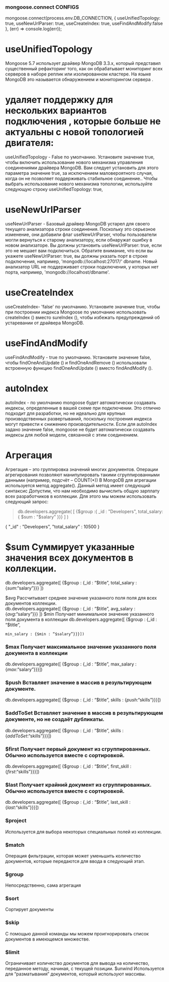 ### mongoose.connect CONFIGS
mongoose.connect(process.env.DB_CONNECTION, {
		useUnifiedTopology: true,
		useNewUrlParser: true,
		useCreateIndex: true,
		useFindAndModify:false
	},
	(err) => console.log(err));

# useUnifiedTopology
Mongoose 5.7 использует драйвер MongoDB 3.3.x, который представил существенный рефакторинг того, как он обрабатывает мониторинг всех серверов в наборе реплик или изолированном кластере. На языке MongoDB это называется обнаружением и мониторингом сервера .

# удаляет поддержку для нескольких вариантов подключения , которые больше не актуальны с новой топологией двигателя:
useUnifiedTopology - False по умолчанию. Установите значение true, чтобы включить использование нового механизма управления соединениями драйвера MongoDB. Вам следует установить для этого параметра значение true, за исключением маловероятного случая, когда он не позволяет поддерживать стабильное соединение..
Чтобы выбрать использование нового механизма топологии, используйте следующую строку
useUnifiedTopology: true,


# useNewUrlParser
useNewUrlParser - Базовый драйвер MongoDB устарел для своего текущего анализатора строки соединения. Поскольку это серьезное изменение, они добавили флаг useNewUrlParser, чтобы пользователи могли вернуться к старому анализатору, если обнаружат ошибку в новом анализаторе. Вы должны установить useNewUrlParser: true, если это не мешает вам подключиться. Обратите внимание, что если вы укажете useNewUrlParser: true, вы должны указать порт в строке подключения, например, 'mongodb://localhost:27017/' dbname. Новый анализатор URL не поддерживает строки подключения, у которых нет порта, например, 'mongodb://localhost/dbname'.

# useCreateIndex
useCreateIndex- 'false' по умолчанию. Установите значение true, чтобы при построении индекса Mongoose по умолчанию использовать createIndex () вместо sureIndex (), чтобы избежать предупреждений об устаревании от драйвера MongoDB.

# useFindAndModify
useFindAndModify - true по умолчанию. Установите значение false, чтобы findOneAndUpdate () и findOneAndRemove () использовали встроенную функцию findOneAndUpdate () вместо findAndModify ().

# autoIndex
autoIndex - по умолчанию mongoose будет автоматически создавать индексы, определенные в вашей схеме при подключении. Это отлично подходит для разработки, но не идеально для крупных производственных развертываний, поскольку построения индекса могут привести к снижению производительности. Если для autoIndex задано значение false, mongoose не будет автоматически создавать индексы для любой модели, связанной с этим соединением.

# Агрегация
Агрегация – это группировка значений многих документов. Операции агрегирования позволяют манипулировать такими сгруппированными данными (например, подсчёт – COUNT(*))
В MongoDB для агрегации используется метод aggregate(). Данный метод имеет следующий синтаксис
Допустим, что нам необходимо вычислить общую зарплату всех разработчиков в коллекции. Для этого мы можем использовать следующий запрос:
> db.developers.aggregate( [ {$group :{ _id : "Developers", total_salary: { $sum : "$salary" }}} ] )

{ "_id" : "Developers", "total_salary" : 10500 }


# $sum	Суммирует указанные значения всех документов в коллекции.	
db.developers.aggregate([
	{$group : {_id : “$title”,
	total_salary : {$sum : “$salary”}}}
	])
	
$avg	Рассчитывает среднее значение указанного поля поля для всех документов коллекции.	
db.developers.aggregate([
	{$group : {_id : “$title”, 
	avg_salary : {$avg : “$salary”}}}
	])
$min	Получает минимальное значение указанного поля документа в коллекции	
db.developers.aggregate([
	{$group : {_id : “$title”, 
	
	min_salary : {$min : “$salary”}}}])

### $max	Получает максимальное значение указанного поля документа в коллекции	
db.developers.aggregate([
	{$group : {_id : “$title”, 
max_salary : {$max : “$salary”}}}])
### $push	Вставляет значение в массив в результирующем документе.	
db.developers.aggregate([
	{$group : {_id : “$title”,
 skills : {$push: “$skills”}}}])
### $addToSet	Вставляет значение в массив в результирующем документе, но не создаёт дубликаты.	
db.developers.aggregate([
	{$group : {_id : “$title”,
 skills : {$addToSet : “$skills”}}}])
### $first	Получает первый документ из сгруппированных. Обычно используется вместе с сортировкой.	
db.developers.aggregate([
	{$group : {_id : “$title”,
 first_skill : {$first : “$skills”}}}])
### $last	Получает крайний документ из сгруппированных. Обычно используется вместе с сортировкой.	
db.developers.aggregate([
	{$group : {_id : “$title”,
 last_skill : {$last : “$skills”}}}])


 ### $project
Используется для выбора некоторых специальных полей из коллекции.
### $match
Операция фильтрации, которая может уменьшить количество документов, которые передаются для ввода в следующий этап.
### $group
Непосредственно, сама агрегация
### $sort
Сортирует документы
### $skip
С помощью данной команды мы можем проигнорировать список документов в имеющемся множестве.
### $limit
Ограничивает количество документов для вывода на количество, переданное методу, начиная, с текущей позиции.
$unwind
Используется для “разматывания” документов, который используют массивы.